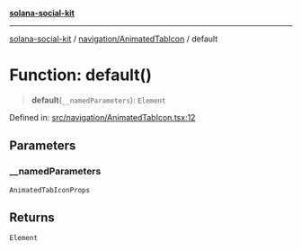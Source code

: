 [**solana-social-kit**](../../../README.md)

***

[solana-social-kit](../../../README.md) / [navigation/AnimatedTabIcon](../README.md) / default

# Function: default()

> **default**(`__namedParameters`): `Element`

Defined in: [src/navigation/AnimatedTabIcon.tsx:12](https://github.com/SendArcade/solana-social-starter/blob/03568260ca96ed63f77049843c721de1cb011893/src/navigation/AnimatedTabIcon.tsx#L12)

## Parameters

### \_\_namedParameters

`AnimatedTabIconProps`

## Returns

`Element`
